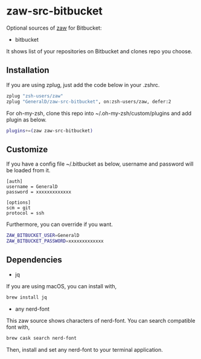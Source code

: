 # zaw-src-bitbucket

Optional sources of [zaw](https://github.com/zsh-users/zaw) for Bitbucket:

- bitbucket

It shows list of your repositories on Bitbucket and clones repo you choose.

## Installation

If you are using zplug, just add the code below in your .zshrc.

```zsh
zplug "zsh-users/zaw"
zplug "GeneralD/zaw-src-bitbucket", on:zsh-users/zaw, defer:2
```

For oh-my-zsh, clone this repo into ~/.oh-my-zsh/custom/plugins and add plugin as below.

```zsh
plugins+=(zaw zaw-src-bitbucket)
```

## Customize

If you have a config file ~/.bitbucket as below, username and password will be loaded from it.

```
[auth]
username = GeneralD
password = xxxxxxxxxxxxx

[options]
scm = git
protocol = ssh
```

Furthermore, you can override if you want.

```zsh
ZAW_BITBUCKET_USER=GeneralD
ZAW_BITBUCKET_PASSWORD=xxxxxxxxxxxxx
```

## Dependencies

- jq

If you are using macOS, you can install with,

```sh
brew install jq
```

- any nerd-font

This zaw source shows characters of nerd-font.
You can search compatible font with,

```sh
brew cask search nerd-font
```

Then, install and set any nerd-font to your terminal application.
